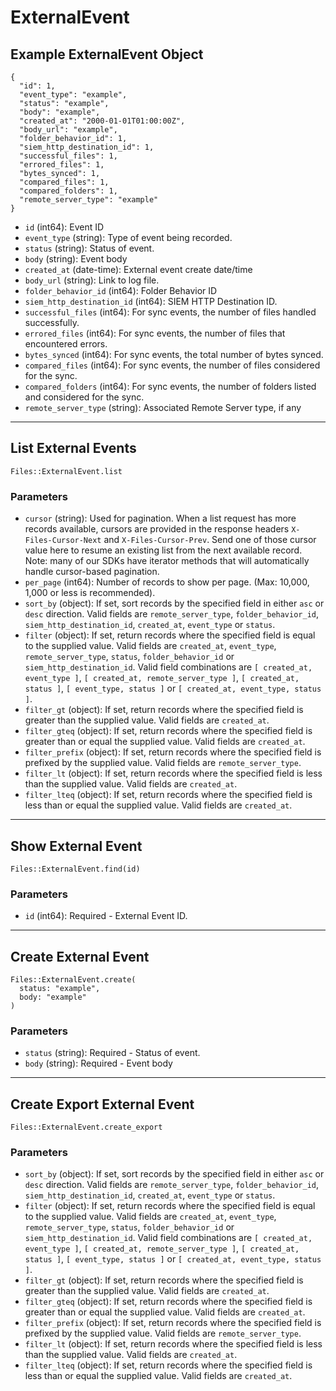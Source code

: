 # ExternalEvent

## Example ExternalEvent Object

```
{
  "id": 1,
  "event_type": "example",
  "status": "example",
  "body": "example",
  "created_at": "2000-01-01T01:00:00Z",
  "body_url": "example",
  "folder_behavior_id": 1,
  "siem_http_destination_id": 1,
  "successful_files": 1,
  "errored_files": 1,
  "bytes_synced": 1,
  "compared_files": 1,
  "compared_folders": 1,
  "remote_server_type": "example"
}
```

* `id` (int64): Event ID
* `event_type` (string): Type of event being recorded.
* `status` (string): Status of event.
* `body` (string): Event body
* `created_at` (date-time): External event create date/time
* `body_url` (string): Link to log file.
* `folder_behavior_id` (int64): Folder Behavior ID
* `siem_http_destination_id` (int64): SIEM HTTP Destination ID.
* `successful_files` (int64): For sync events, the number of files handled successfully.
* `errored_files` (int64): For sync events, the number of files that encountered errors.
* `bytes_synced` (int64): For sync events, the total number of bytes synced.
* `compared_files` (int64): For sync events, the number of files considered for the sync.
* `compared_folders` (int64): For sync events, the number of folders listed and considered for the sync.
* `remote_server_type` (string): Associated Remote Server type, if any


---

## List External Events

```
Files::ExternalEvent.list
```

### Parameters

* `cursor` (string): Used for pagination.  When a list request has more records available, cursors are provided in the response headers `X-Files-Cursor-Next` and `X-Files-Cursor-Prev`.  Send one of those cursor value here to resume an existing list from the next available record.  Note: many of our SDKs have iterator methods that will automatically handle cursor-based pagination.
* `per_page` (int64): Number of records to show per page.  (Max: 10,000, 1,000 or less is recommended).
* `sort_by` (object): If set, sort records by the specified field in either `asc` or `desc` direction. Valid fields are `remote_server_type`, `folder_behavior_id`, `siem_http_destination_id`, `created_at`, `event_type` or `status`.
* `filter` (object): If set, return records where the specified field is equal to the supplied value. Valid fields are `created_at`, `event_type`, `remote_server_type`, `status`, `folder_behavior_id` or `siem_http_destination_id`. Valid field combinations are `[ created_at, event_type ]`, `[ created_at, remote_server_type ]`, `[ created_at, status ]`, `[ event_type, status ]` or `[ created_at, event_type, status ]`.
* `filter_gt` (object): If set, return records where the specified field is greater than the supplied value. Valid fields are `created_at`.
* `filter_gteq` (object): If set, return records where the specified field is greater than or equal the supplied value. Valid fields are `created_at`.
* `filter_prefix` (object): If set, return records where the specified field is prefixed by the supplied value. Valid fields are `remote_server_type`.
* `filter_lt` (object): If set, return records where the specified field is less than the supplied value. Valid fields are `created_at`.
* `filter_lteq` (object): If set, return records where the specified field is less than or equal the supplied value. Valid fields are `created_at`.


---

## Show External Event

```
Files::ExternalEvent.find(id)
```

### Parameters

* `id` (int64): Required - External Event ID.


---

## Create External Event

```
Files::ExternalEvent.create(
  status: "example", 
  body: "example"
)
```

### Parameters

* `status` (string): Required - Status of event.
* `body` (string): Required - Event body


---

## Create Export External Event

```
Files::ExternalEvent.create_export
```

### Parameters

* `sort_by` (object): If set, sort records by the specified field in either `asc` or `desc` direction. Valid fields are `remote_server_type`, `folder_behavior_id`, `siem_http_destination_id`, `created_at`, `event_type` or `status`.
* `filter` (object): If set, return records where the specified field is equal to the supplied value. Valid fields are `created_at`, `event_type`, `remote_server_type`, `status`, `folder_behavior_id` or `siem_http_destination_id`. Valid field combinations are `[ created_at, event_type ]`, `[ created_at, remote_server_type ]`, `[ created_at, status ]`, `[ event_type, status ]` or `[ created_at, event_type, status ]`.
* `filter_gt` (object): If set, return records where the specified field is greater than the supplied value. Valid fields are `created_at`.
* `filter_gteq` (object): If set, return records where the specified field is greater than or equal the supplied value. Valid fields are `created_at`.
* `filter_prefix` (object): If set, return records where the specified field is prefixed by the supplied value. Valid fields are `remote_server_type`.
* `filter_lt` (object): If set, return records where the specified field is less than the supplied value. Valid fields are `created_at`.
* `filter_lteq` (object): If set, return records where the specified field is less than or equal the supplied value. Valid fields are `created_at`.
